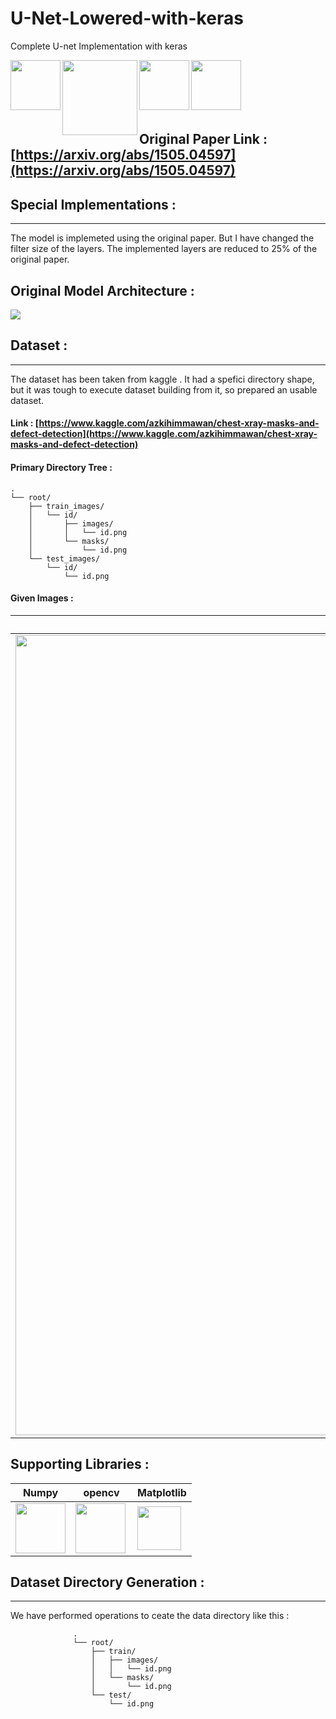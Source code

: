 # U-Net-Lowered-with-keras
Complete U-net Implementation with keras

<img align="left" width="80px" src="https://upload.wikimedia.org/wikipedia/commons/thumb/c/c3/Python-logo-notext.svg/165px-Python-logo-notext.svg.png"/><img align="left" width="120px" src="https://colab.research.google.com/img/colab_favicon_256px.png"/><img align="left" width="80px" src="https://upload.wikimedia.org/wikipedia/commons/thumb/2/2d/Tensorflow_logo.svg/173px-Tensorflow_logo.svg.png"/><img align="left" width="80px" src="https://upload.wikimedia.org/wikipedia/commons/thumb/a/ae/Keras_logo.svg/768px-Keras_logo.svg.png"/><br><br><br><br><br>




## Original Paper Link : [https://arxiv.org/abs/1505.04597](https://arxiv.org/abs/1505.04597)

## Special Implementations :
---

The model is implemeted using the original paper. But I have changed the filter size of the layers.
The implemented layers are reduced to 25% of the original paper.

## Original Model Architecture :

![](https://github.com/sagnik1511/U-Net-Lowered-wiith-keras/blob/main/images/u-net-architecture.png)

## Dataset :
---
   The dataset has been taken from kaggle . It had a spefici directory shape, but it was tough to execute dataset building from it, so prepared an usable dataset.
   #### Link :  [https://www.kaggle.com/azkihimmawan/chest-xray-masks-and-defect-detection](https://www.kaggle.com/azkihimmawan/chest-xray-masks-and-defect-detection)
   #### Primary Directory Tree :
   
    .
    └── root/
        ├── train_images/
        │   └── id/
        │       ├── images/
        │       │   └── id.png
        │       └── masks/
        │           └── id.png
        └── test_images/
            └── id/
                └── id.png
                
   #### Given Images :
   
   | Image | Mask |
   |-|-|
   | <img align="center" width="1280px" src="https://github.com/sagnik1511/U-Net-Lowered-wiith-keras/blob/main/images/00071198d059ba7f5914a526d124d28e6d010c92466da21d4a04cd5413362552_image.png"/> | <img align="center" width="1280px" src="https://github.com/sagnik1511/U-Net-Lowered-wiith-keras/blob/main/images/00071198d059ba7f5914a526d124d28e6d010c92466da21d4a04cd5413362552_mask.png"/> |
   
## Supporting Libraries :

| Numpy | opencv | Matplotlib |
|-|-|-|
| <img align="center" width="80px" src="https://numpy.org/images/logos/numpy.svg"/> | <img align="left" width="80px" src="https://quintagroup.com/cms/python/images/opencv-logo.png/@@images/45c400ef-455a-40a1-93b3-5f0c6a81e746.png"/> | <img align="center" width="70px" src="https://matplotlib.org/stable/_images/sphx_glr_logos2_001.png"/> |


## Dataset Directory Generation :
---

We have performed operations  to ceate the data directory like this :

                  .
                  └── root/
                      ├── train/
                      │   ├── images/
                      │   │   └── id.png
                      │   └── masks/
                      │       └── id.png
                      └── test/
                          └── id.png

